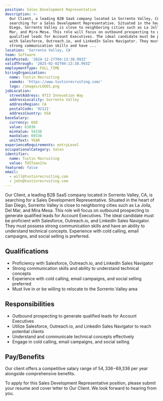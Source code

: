 ```yaml
---
position: Sales Development Representative
description: >-
  Our Client, a leading B2B SaaS company located in Sorrento Valley, CA, is
  searching for a Sales Development Representative. Situated in the heart of San
  Diego, Sorrento Valley is close to neighboring cities such as La Jolla, Del
  Mar, and Mira Mesa. This role will focus on outbound prospecting to generate
  qualified leads for Account Executives. The ideal candidate must be proficient
  with Salesforce, Outreach.io, and LinkedIn Sales Navigator. They must possess
  strong communication skills and have ...
location: 'Sorrento Valley, CA'
team: Software
datePosted: '2024-12-27T04:13:38.993Z'
validThrough: '2025-02-02T04:13:38.993Z'
employmentType: FULL_TIME
hiringOrganization:
  name: Tustin Recruiting
  sameAs: 'https://www.tustinrecruiting.com/'
  logo: /images/LOGO1.png
jobLocation:
  streetAddress: 9713 Innovation Way
  addressLocality: Sorrento Valley
  addressRegion: CA
  postalCode: '92121'
  addressCountry: USA
baseSalary:
  currency: USD
  value: 61836
  minValue: 54336
  maxValue: 69336
  unitText: YEAR
experienceRequirements: entryLevel
occupationalCategory: Sales
identifier:
  name: Tustin Recruiting
  value: TUSTaao1tw
featured: false
email:
  - will@tustinrecruiting.com
  - john@tustinrecruiting.com
---
```




Our Client, a leading B2B SaaS company located in Sorrento Valley, CA, is searching for a Sales Development Representative. Situated in the heart of San Diego, Sorrento Valley is close to neighboring cities such as La Jolla, Del Mar, and Mira Mesa. This role will focus on outbound prospecting to generate qualified leads for Account Executives. The ideal candidate must be proficient with Salesforce, Outreach.io, and LinkedIn Sales Navigator. They must possess strong communication skills and have an ability to understand technical concepts. Experience with cold calling, email campaigns, and social selling is preferred.

## Qualifications
- Proficiency with Salesforce, Outreach.io, and LinkedIn Sales Navigator
- Strong communication skills and ability to understand technical concepts
- Experience with cold calling, email campaigns, and social selling preferred
- Must live in or be willing to relocate to the Sorrento Valley area

## Responsibilities
- Outbound prospecting to generate qualified leads for Account Executives
- Utilize Salesforce, Outreach.io, and LinkedIn Sales Navigator to reach potential clients
- Understand and communicate technical concepts effectively
- Engage in cold calling, email campaigns, and social selling

## Pay/Benefits
Our client offers a competitive salary range of $54,336-$69,336 per year alongside comprehensive benefits. 

To apply for this Sales Development Representative position, please submit your resume and cover letter to Our Client. We look forward to hearing from you.
